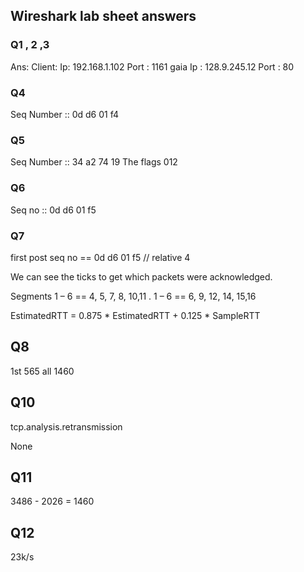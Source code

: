 ## Wireshark lab sheet answers 

### Q1 , 2 ,3 

Ans: Client:  Ip: 192.168.1.102   Port : 1161
     gaia     Ip : 128.9.245.12   Port : 80

### Q4

Seq Number :: 0d d6 01 f4


### Q5 

Seq Number :: 34 a2 74 19
 The flags 012

### Q6 

Seq no :: 0d d6 01 f5
### Q7
first post seq no ==  0d d6 01 f5 // relative 4

We can see the ticks to get which packets were acknowledged.


Segments 1 – 6 == 4, 5, 7, 8, 10,11 . 1 – 6 == 6, 9, 12, 14, 15,16 

EstimatedRTT = 0.875 * EstimatedRTT + 0.125 * SampleRTT



## Q8

1st 565
all 1460

## Q10

tcp.analysis.retransmission

None

## Q11

3486 - 2026 = 1460

## Q12 

23k/s




